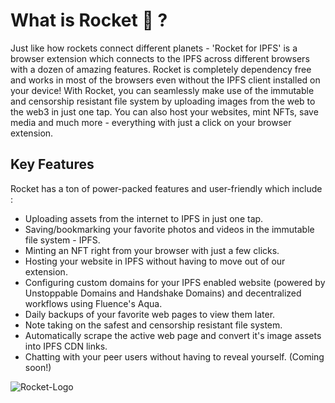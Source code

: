 # What is Rocket 🚀 ?

Just like how rockets connect different planets - 'Rocket for IPFS' is a browser extension which connects to the IPFS across different browsers with a dozen of amazing features. Rocket is completely dependency free and works in most of the browsers even without the IPFS client installed on your device!
With Rocket, you can seamlessly make use of the immutable and censorship resistant file system by uploading images from the web to the web3 in just one tap. You can also host your websites, mint NFTs, save media and much more - everything with just a click on your browser extension.

## Key Features

Rocket has a ton of power-packed features and user-friendly which include :

* Uploading assets from the internet to IPFS in just one tap.
* Saving/bookmarking your favorite photos and videos in the immutable file system - IPFS.
* Minting an NFT right from your browser with just a few clicks.
* Hosting your website in IPFS without having to move out of our extension.
* Configuring custom domains for your IPFS enabled website (powered by Unstoppable Domains and Handshake Domains) and decentralized workflows using      Fluence's Aqua.
* Daily backups of your favorite web pages to view them later.
* Note taking on the safest and censorship resistant file system.
* Automatically scrape the active web page and convert it's image assets into IPFS CDN links.
* Chatting with your peer users without having to reveal yourself. (Coming soon!)


![Rocket-Logo](https://media.discordapp.net/attachments/873587956013752340/878417666132557944/HeroRocket.png)
